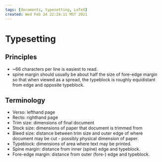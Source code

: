 ```yaml
---
tags: [documents, typesetting, LaTeX]
created: Wed Feb 24 22:24:11 MST 2021
---
```


# Typesetting

## Principles

- ~66 characters per line is easiest to read.
- spine margin should usually be about half the size of fore-edge
  margin so that when viewed as a spread, the typeblock is roughly
  equidistant from edge and opposite typeblock.

## Terminology

- Verso: lefthand page
- Recto: righthand page
- Trim size: dimensions of final document
- Stock size: dimensions of paper that document is trimmed from
- Bleed size: distance between trim size and outer edge of where
  document may be cut - possibly physical dimension of paper.
- Typeblock: dimensions of area where text may be printed.
- Spine margin: distance from inner (spine) edge and typeblock.
- Fore-edge margin: distance from outer (fore-) edge and typeblock.

